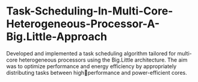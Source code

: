 # Task-Scheduling-In-Multi-Core-Heterogeneous-Processor-A-Big.Little-Approach
Developed and implemented a task scheduling algorithm tailored for multi-core 
heterogeneous processors using the Big.Little architecture. The aim was to optimize 
performance and energy efficiency by appropriately distributing tasks between highperformance and power-efficient cores.
